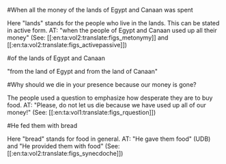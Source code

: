 #When all the money of the lands of Egypt and Canaan was spent

Here "lands" stands for the people who live in the lands. This can be stated in active form. AT: "when the people of Egypt and Canaan used up all their money" (See: [[:en:ta:vol2:translate:figs_metonymy]] and [[:en:ta:vol2:translate:figs_activepassive]])

#of the lands of Egypt and Canaan

"from the land of Egypt and from the land of Canaan"

#Why should we die in your presence because our money is gone?

The people used a question to emphasize how desperate they are to buy food. AT: "Please, do not let us die because we have used up all of our money!" (See: [[:en:ta:vol1:translate:figs_rquestion]])

#He fed them with bread

Here "bread" stands for food in general. AT: "He gave them food" (UDB) and "He provided them with food" (See: [[:en:ta:vol2:translate:figs_synecdoche]])